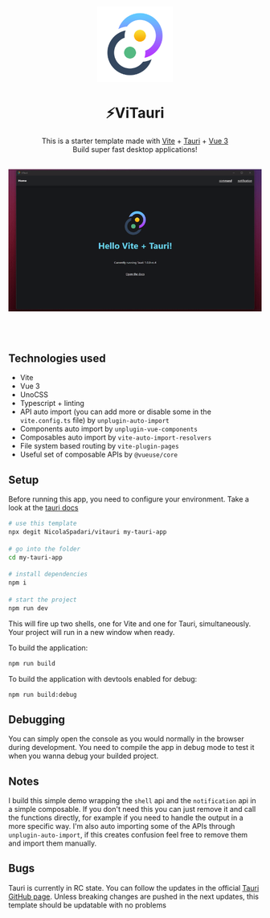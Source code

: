 <p align="center">
    <img width="150" src="./public/logo.png" alt="logo">
</p>

<h1 align="center"> ⚡ViTauri </h1>

<p align="center">
This is a starter template made with <a href="https://vitejs.dev">Vite</a> + <a href="https://tauri.studio">Tauri</a> + <a href="https://vuejs.org">Vue 3</a>
<br>
Build super fast desktop applications!
</p>

<br>

<div align="center">
<img src="./demo.gif">
</div>

<br><br>

## Technologies used

- Vite
- Vue 3
- UnoCSS
- Typescript + linting
- API auto import (you can add more or disable some in the `vite.config.ts` file) by `unplugin-auto-import`
- Components auto import by `unplugin-vue-components`
- Composables auto import by `vite-auto-import-resolvers`
- File system based routing by `vite-plugin-pages`
- Useful set of composable APIs by `@vueuse/core`

## Setup

  Before running this app, you need to configure your environment. Take a look at the [tauri docs](https://tauri.studio/docs/getting-started/prerequisites/)

  ```bash
  # use this template
  npx degit NicolaSpadari/vitauri my-tauri-app

  # go into the folder
  cd my-tauri-app

  # install dependencies
  npm i

  # start the project
  npm run dev
  ```

  This will fire up two shells, one for Vite and one for Tauri, simultaneously. Your project will run in a new window when ready.

  To build the application:

  ```bash
  npm run build
  ```

  To build the application with devtools enabled for debug:

  ```bash
  npm run build:debug
  ```

## Debugging
You can simply open the console as you would normally in the browser during development. You need to compile the app in debug mode to test it when you wanna debug your builded project.

## Notes

I build this simple demo wrapping the `shell` api and the `notification` api in a simple composable. If you don't need this you can just remove it and call the functions directly, for example if you need to handle the output in a more specific way.
I'm also auto importing some of the APIs through `unplugin-auto-import`, if this creates confusion feel free to remove them and import them manually.

## Bugs
Tauri is currently in RC state. You can follow the updates in the official [Tauri GitHub page](https://github.com/tauri-apps/tauri/).
Unless breaking changes are pushed in the next updates, this template should be updatable with no problems
